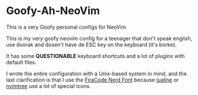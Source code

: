 # Goofy-Ah-NeoVim
This is a very Goofy personal configs for NeoVim

This is my very goofy neovim config for a teenager that don't speak english, use dvorak and dosen't have de ESC key on the keyboard (it's borke).

It has some **QUESTIONABLE** keyboard shortcuts and a lot of plugins with default files.

I wrote the entire configuration with a Unix-based system in mind, and the last clarification is that I use the [FiraCode Nerd Font](https://www.nerdfonts.com/) because [lualine](https://www.github.com/nvim-lualine/lualine.nvim) or [nvimtree](https://www.github.com/nvim-tree/nvim-tree.lua) use a lot of special icons.
